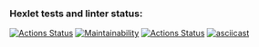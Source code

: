 ### Hexlet tests and linter status:
[![Actions Status](https://github.com/Evgeniy3/frontend-project-lvl2/workflows/hexlet-check/badge.svg)](https://github.com/Evgeniy3/frontend-project-lvl2/actions)
[![Maintainability](https://api.codeclimate.com/v1/badges/04fbbe668406ce4f0f9b/maintainability)](https://codeclimate.com/github/Evgeniy3/frontend-project-lvl2/maintainability)
[![Actions Status](https://github.com/Evgeniy3/frontend-project-lvl2/workflows/gitHub-status/badge.svg)](https://github.com/Evgeniy3/frontend-project-lvl2/actions/workflows/github-actions-demo.yml)
[![asciicast](https://asciinema.org/a/496264.svg)](https://asciinema.org/a/496264)